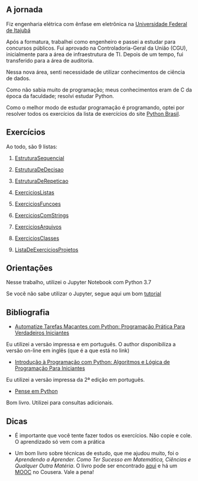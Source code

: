 ## A jornada

Fiz engenharia elétrica com ênfase em eletrônica na [Universidade Federal de Itajubá](https://unifei.edu.br/)

Após a formatura, trabalhei como engenheiro e passei a estudar para concursos públicos.
Fui aprovado na Controladoria-Geral da União (CGU), inicialmente para a área de infraestrutura de TI. Depois de um tempo, fui transferido para a área de auditoria.

Nessa nova área, senti necessidade de utilizar conhecimentos de ciência de dados.

Como não sabia muito de programação; meus conhecimentos eram de C da época da faculdade; resolvi estudar Python.

Como o melhor modo de estudar programação é programando, optei por resolver todos os exercícios da lista de exercícios do site [Python Brasil](https://python.org.br/).

## Exercícios

Ao todo, são 9 listas:

1. [EstruturaSequencial](https://wiki.python.org.br/EstruturaSequencial)

2. [EstruturaDeDecisao](https://wiki.python.org.br/EstruturaDeDecisao)

3. [EstruturaDeRepeticao](https://wiki.python.org.br/EstruturaDeRepeticao)

4. [ExerciciosListas](https://wiki.python.org.br/ExerciciosListas)

5. [ExerciciosFuncoes](https://wiki.python.org.br/ExerciciosFuncoes)

6. [ExerciciosComStrings](https://wiki.python.org.br/ExerciciosComStrings)

7. [ExerciciosArquivos](https://wiki.python.org.br/ExerciciosArquivos)

8. [ExerciciosClasses](https://wiki.python.org.br/ExerciciosClasses)

9. [ListaDeExerciciosProjetos](https://wiki.python.org.br/ListaDeExerciciosProjetos)

## Orientações

Nesse trabalho, utilizei o Jupyter Notebook com Python 3.7

Se você não sabe utilizar o Jupyter, segue aqui um bom [tutorial](https://www.dataquest.io/blog/jupyter-notebook-tutorial/) 

## Bibliografia 

* [Automatize Tarefas Maçantes com Python: Programação Prática Para Verdadeiros Iniciantes](https://automatetheboringstuff.com/)

Eu utilizei a versão impressa e em português. O author disponibiliza a versão on-line em inglês (que é a que está no link)
 
* [Introdução à Programação com Python: Algoritmos e Lógica de Programação Para Iniciantes](https://python.nilo.pro.br/)

Eu utilizei a versão impressa da 2ª edição em português. 
    
* [Pense em Python](https://pense-python.caravela.club/)

Bom livro. Utilizei para consultas adicionais.

## Dicas

* É importante que você tente fazer todos os exercícios. Não copie e cole. O aprendizado só vem com a prática


* Um bom livro sobre técnicas de estudo, que me ajudou muito, foi o *Aprendendo a Aprender. Como Ter Sucesso em Matemática, Ciências e Qualquer Outra Matéria*. O livro pode ser encontrado [aqui](https://www.amazon.com.br/Aprendendo-Aprender-Matem%C3%A1tica-Ci%C3%AAncias-Qualquer/dp/8586622451) e há um [MOOC](https://www.coursera.org/learn/aprender) no Cousera. Vale a pena!

